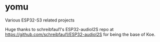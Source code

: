 # yomu
Various ESP32-S3 related projects

Huge thanks to schreibfaul1's ESP32-audioI2S repo at https://github.com/schreibfaul1/ESP32-audioI2S for being the base of Koe.
